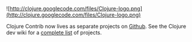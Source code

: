 ![http://clojure.googlecode.com/files/Clojure-logo.png](http://clojure.googlecode.com/files/Clojure-logo.png)

Clojure Contrib now lives as separate projects on [Github](https://github.com/clojure). See the Clojure dev wiki for a [complete list](http://dev.clojure.org/display/doc/Clojure+Contrib) of projects.